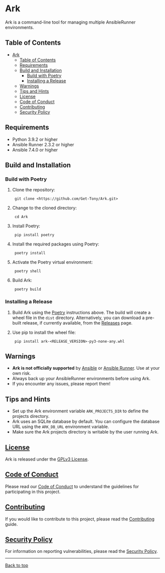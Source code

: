 # Ark

Ark is a command-line tool for managing multiple AnsibleRunner environments.

## Table of Contents

- [Ark](#ark)
  - [Table of Contents](#table-of-contents)
  - [Requirements](#requirements)
  - [Build and Installation](#build-and-installation)
    - [Build with Poetry](#build-with-poetry)
    - [Installing a Release](#installing-a-release)
  - [Warnings](#warnings)
  - [Tips and Hints](#tips-and-hints)
  - [License](#license)
  - [Code of Conduct](#code-of-conduct)
  - [Contributing](#contributing)
  - [Security Policy](#security-policy)

## Requirements

- Python 3.9.2 or higher
- Ansible Runner 2.3.2 or higher
- Ansible 7.4.0 or higher

## Build and Installation

### Build with Poetry

1. Clone the repository:

        git clone <https://github.com/Get-Tony/Ark.git>

2. Change to the cloned directory:

        cd Ark

3. Install Poetry:

        pip install poetry

4. Install the required packages using Poetry:

        poetry install

5. Activate the Poetry virtual environment:

        poetry shell

6. Build Ark:

        poetry build

### Installing a Release

1. Build Ark using the [Poetry](#build-with-poetry) instructions above. The build will create a wheel file in the `dist` directory. Alternatively, you can download a pre-built release, if currently available, from the [Releases](https://github.com/Get-Tony/Ark/releases) page.

2. Use pip to install the wheel file:

        pip install ark-<RELEASE_VERSION>-py3-none-any.whl

## Warnings

- **Ark is not officially supported** by [Ansible](https://github.com/ansible/ansible) or [Ansible Runner](https://github.com/ansible/ansible-runner). Use at your own risk.
- Always back up your AnsibleRunner environments before using Ark.
- If you encounter any issues, please report them!

## Tips and Hints

- Set up the Ark environment variable `ARK_PROJECTS_DIR` to define the projects directory.
- Ark uses an SQLite database by default. You can configure the database URL using the `ARK_DB_URL` environment variable.
- Make sure the Ark projects directory is writable by the user running Ark.

## [License](./LICENSE)

Ark is released under the [GPLv3 License](./LICENSE).

## [Code of Conduct](./CODE_OF_CONDUCT.md)

Please read our [Code of Conduct](./CODE_OF_CONDUCT.md) to understand the guidelines for participating in this project.

## [Contributing](./CONTRIBUTING.md)

If you would like to contribute to this project, please read the [Contributing](./CONTRIBUTING.md) guide.

## [Security Policy](./SECURITY.md)

For information on reporting vulnerabilities, please read the [Security Policy](./SECURITY.md).

---
[Back to top](#table-of-contents)

